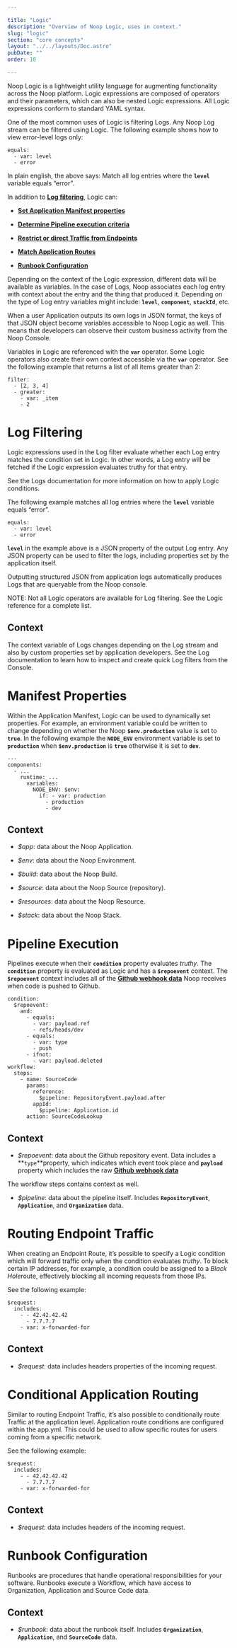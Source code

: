 ```yaml
---

title: "Logic"
description: "Overview of Noop Logic, uses in context."
slug: "logic"
section: "core concepts"
layout: "../../layouts/Doc.astro"
pubDate: ""
order: 10

---
```


Noop Logic is a lightweight utility language for augmenting functionality across the Noop platform. Logic expressions are composed of operators and their parameters, which can also be nested Logic expressions. All Logic expressions conform to standard YAML syntax.

One of the most common uses of Logic is filtering Logs. Any Noop Log stream can be filtered using Logic. The following example shows how to view error-level logs only:

```
equals: 
  - var: level 
  - error
```

In plain english, the above says: Match all log entries where the **`level`** variable equals “error”.

In addition to **[Log filtering](http://localhost:3000/docs/Logic#log-filtering)**, Logic can:

- **[Set Application Manifest properties](http://localhost:3000/docs/Logic#manifest-properties)**

- **[Determine Pipeline execution criteria](http://localhost:3000/docs/Logic#pipeline-execution)**

- **[Restrict or direct Traffic from Endpoints](http://localhost:3000/docs/Logic#routing-endpoint-traffic)**

- **[Match Application Routes](http://localhost:3000/docs/Logic#conditional-application-routes)**

- **[Runbook Configuration](http://localhost:3000/docs/Logic#runbook-configuration)**

Depending on the context of the Logic expression, different data will be available as variables. In the case of Logs, Noop associates each log entry with context about the entry and the thing that produced it. Depending on the type of Log entry variables might include: **`level`**, **`component`**, **`stackId`**, etc.

When a user Application outputs its own logs in JSON format, the keys of that JSON object become variables accessible to Noop Logic as well. This means that developers can observe their custom business activity from the Noop Console.

Variables in Logic are referenced with the **`var`** operator. Some Logic operators also create their own context accessible via the **`var`** operator. See the following example that returns a list of all items greater than 2:

```
filter: 
  - [2, 3, 4] 
  - greater: 
    - var: _item 
    - 2
```

# Log Filtering

Logic expressions used in the Log filter evaluate whether each Log entry matches the condition set in Logic. In other words, a Log entry will be fetched if the Logic expression evaluates truthy for that entry.

See the Logs documentation for more information on how to apply Logic conditions.

The following example matches all log entries where the **`level`** variable equals “error”.

```
equals: 
  - var: level 
  - error
```

**`level`** in the example above is a JSON property of the output Log entry. Any JSON property can be used to filter the logs, including properties set by the application itself.

Outputting structured JSON from application logs automatically produces Logs that are queryable from the Noop console.

NOTE: Not all Logic operators are available for Log filtering. See the Logic reference for a complete list.

## Context

The context variable of Logs changes depending on the Log stream and also by custom properties set by application developers. See the Log documentation to learn how to inspect and create quick Log filters from the Console.

# Manifest Properties

Within the Application Manifest, Logic can be used to dynamically set properties. For example, an environment variable could be written to change depending on whether the Noop **`$env.production`** value is set to **`true`**. In the following example the **`NODE_ENV`** environment variable is set to **`production`** when **`$env.production`** is **`true`** otherwise it is set to **`dev`**.

```
--- 
components: 
  - ... 
    runtime: ... 
      variables: 
        NODE_ENV: $env: 
          if: - var: production 
            - production 
            - dev
```

## Context

- *$app*: data about the Noop Application.

- *$env*: data about the Noop Environment.

- *$build*: data about the Noop Build.

- *$source*: data about the Noop Source (repository).

- *$resources*: data about the Noop Resource.

- *$stack*: data about the Noop Stack.

# Pipeline Execution

Pipelines execute when their **`condition`** property evaluates *truthy*. The **`condition`** property is evaluated as Logic and has a **`$repoevent`** context. The **`$repoevent`** context includes all of the **[Github webhook data](https://docs.github.com/en/webhooks/webhook-events-and-payloads)** Noop receives when code is pushed to Github.

```
condition: 
  $repoevent: 
    and: 
      - equals: 
        - var: payload.ref 
        - refs/heads/dev 
      - equals: 
        - var: type 
        - push 
      - ifnot: 
        - var: payload.deleted 
workflow: 
  steps: 
    - name: SourceCode 
      params: 
        reference: 
          $pipeline: RepositoryEvent.payload.after 
        appId: 
          $pipeline: Application.id 
      action: SourceCodeLookup
```

## Context

- *$repoevent*: data about the Github repository event. Data includes a **`type`**property, which indicates which event took place and **`payload`** property which includes the raw **[Github webhook data](https://docs.github.com/en/webhooks/webhook-events-and-payloads)**

The workflow steps contains context as well.

- *$pipeline*: data about the pipeline itself. Includes **`RepositoryEvent`**, **`Application`**, and **`Organization`** data.

# Routing Endpoint Traffic

When creating an Endpoint Route, it’s possible to specify a Logic condition which will forward traffic only when the condition evaluates *truthy*. To block certain IP addresses, for example, a condition could be assigned to a *Black Hole*route, effectively blocking all incoming requests from those IPs.

See the following example:

```
$request: 
  includes: 
    - - 42.42.42.42 
      - 7.7.7.7 
    - var: x-forwarded-for
```

## Context

- *$request*: data includes headers properties of the incoming request.

# Conditional Application Routing

Similar to routing Endpoint Traffic, it’s also possible to conditionally route Traffic at the application level. Application route conditions are configured within the app.yml. This could be used to allow specific routes for users coming from a specific network.

See the following example:

```
$request: 
  includes: 
    - - 42.42.42.42 
      - 7.7.7.7 
    - var: x-forwarded-for
```

## Context

- *$request*: data includes headers of the incoming request.

# Runbook Configuration

Runbooks are procedures that handle operational responsibilities for your software. Runbooks execute a Workflow, which have access to Organization, Application and Source Code data.

## Context

- *$runbook*: data about the runbook itself. Includes **`Organization`**, **`Application`**, and **`SourceCode`** data.

​\
​

